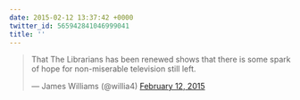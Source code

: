 ```yaml
---
date: 2015-02-12 13:37:42 +0000
twitter_id: 565942841046999041
title: ''
---
```


<blockquote class="twitter-tweet"><p lang="en" dir="ltr">That The Librarians has been renewed shows that there is some spark of hope for non-miserable television still left.</p>&mdash; James Williams (@willia4) <a href="https://twitter.com/willia4/status/565931502643322880?ref_src=twsrc%5Etfw">February 12, 2015</a></blockquote>
<script async src="https://platform.twitter.com/widgets.js" charset="utf-8"></script>
